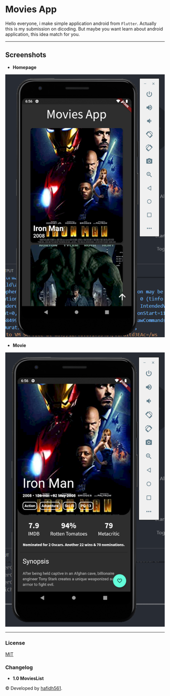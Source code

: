 # Movies App

Hello everyone, i make simple application android from `Flutter`. Actually this is my submission on dicoding. But maybe you want learn about android application, this idea match for you.

---

## Screenshots

- **Homepage**

![Index](./screenshots/screenshot_1.png 'Homepage')

- **Movie**

![Predict](./screenshots/screenshot_2.png 'Movie')

---

### License

[MIT](./LICENSE)

### Changelog

- **1.0 MoviesList**

© Developed by [hafidh561](https://github.com/hafidh561).
